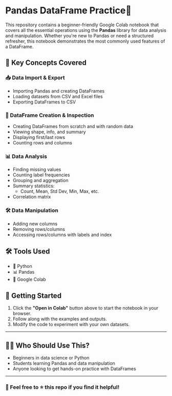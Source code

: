 # Pandas DataFrame Practice🐼

This repository contains a beginner-friendly Google Colab notebook that covers all the essential operations using the **Pandas** library for data analysis and manipulation. Whether you're new to Pandas or need a structured refresher, this notebook demonstrates the most commonly used features of a DataFrame.

## 📌 Key Concepts Covered

### 📥 Data Import & Export
- Importing Pandas and creating DataFrames
- Loading datasets from CSV and Excel files
- Exporting DataFrames to CSV

### 🧱 DataFrame Creation & Inspection
- Creating DataFrames from scratch and with random data
- Viewing shape, info, and summary
- Displaying first/last rows
- Counting rows and columns

### 📊 Data Analysis
- Finding missing values
- Counting label frequencies
- Grouping and aggregation
- Summary statistics:
  - Count, Mean, Std Dev, Min, Max, etc.
- Correlation matrix

### 🛠️ Data Manipulation
- Adding new columns
- Removing rows/columns
- Accessing rows/columns with labels and index

## 🛠️ Tools Used
- 🐍 Python
- 📊 Pandas
- 📓 Google Colab

## 🚀 Getting Started

1. Click the **"Open in Colab"** button above to start the notebook in your browser.
2. Follow along with the examples and outputs.
3. Modify the code to experiment with your own datasets.

---



## 🧑‍🎓 Who Should Use This?
- Beginners in data science or Python
- Students learning Pandas and data manipulation
- Anyone looking to get hands-on practice with DataFrames

---

### 📢 Feel free to ⭐️ this repo if you find it helpful!



